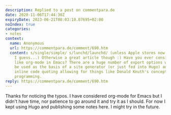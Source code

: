 ```yaml
---
description: Replied to a post on commentpara.de
date: 2020-11-06T17:44:30Z
expiryDate: 2023-06-21T08:03:10.07695+02:00
noIndex: true
categories:
- notes
context:
  name: Anonymous
  url: https://commentpara.de/comment/690.htm
  content: s/single/simple/ s/lunchd/launchd/ (unless Apple stores now sell sandwiches,
    I guess...) Otherwise a great article though :) Have you ever considered something
    like org-mode in Emacs? There are a huge number of export options which could
    be used as the basis of a site generator (or just fed into Hugo) and it supports
    inline code quoting allowing for things like Donald Knuth's concept of literate
    programming.
reply: https://commentpara.de/comment/690.htm
---
```


Thanks for noticing the typos. I have considered org-mode for Emacs but I didn't have time, nor patience to go around it and try it as I should. For now I kept using Hugo and publishing some notes here. I might try in the future.
